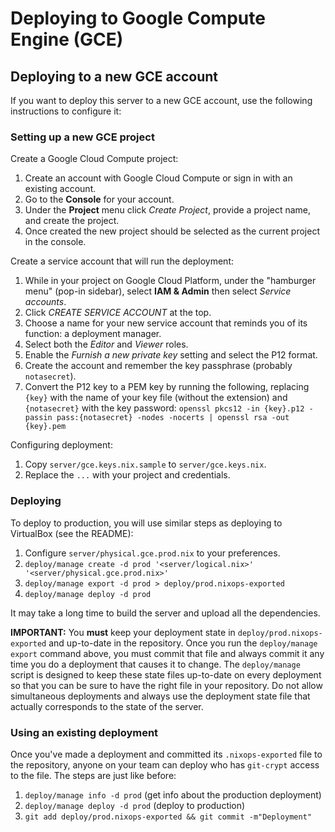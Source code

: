 Deploying to Google Compute Engine (GCE)
========================================

## Deploying to a new GCE account

If you want to deploy this server to a new GCE account, use the following instructions to configure it:

### Setting up a new GCE project

Create a Google Cloud Compute project:

  1. Create an account with Google Cloud Compute or sign in with an existing account.
  2. Go to the **Console** for your account.
  3. Under the **Project** menu click *Create Project*, provide a project name, and create the project.
  4. Once created the new project should be selected as the current project in the console.

Create a service account that will run the deployment:

  1. While in your project on Google Cloud Platform, under the "hamburger menu" (pop-in sidebar), select **IAM & Admin** then select *Service accounts*.
  2. Click *CREATE SERVICE ACCOUNT* at the top.
  3. Choose a name for your new service account that reminds you of its function: a deployment manager.
  4. Select both the *Editor* and *Viewer* roles.
  5. Enable the *Furnish a new private key* setting and select the P12 format.
  6. Create the account and remember the key passphrase (probably `notasecret`).
  7. Convert the P12 key to a PEM key by running the following, replacing `{key}` with the name of your key file (without the extension) and `{notasecret}` with the key password:
     `openssl pkcs12 -in {key}.p12 -passin pass:{notasecret} -nodes -nocerts | openssl rsa -out {key}.pem`

Configuring deployment:

  1. Copy `server/gce.keys.nix.sample` to `server/gce.keys.nix`.
  2. Replace the `...` with your project and credentials.


### Deploying

To deploy to production, you will use similar steps as deploying to VirtualBox (see the README):

  1. Configure `server/physical.gce.prod.nix` to your preferences.
  2. `deploy/manage create -d prod '<server/logical.nix>' '<server/physical.gce.prod.nix>'`
  3. `deploy/manage export -d prod > deploy/prod.nixops-exported`
  4. `deploy/manage deploy -d prod`

It may take a long time to build the server and upload all the dependencies.

**IMPORTANT:** You **must** keep your deployment state in `deploy/prod.nixops-exported` and up-to-date in the repository. Once you run the `deploy/manage export` command above, you must commit that file and always commit it any time you do a deployment that causes it to change. The `deploy/manage` script is designed to keep these state files up-to-date on every deployment so that you can be sure to have the right file in your repository. Do not allow simultaneous deployments and always use the deployment state file that actually corresponds to the state of the server.


### Using an existing deployment

Once you've made a deployment and committed its `.nixops-exported` file to the repository, anyone on your team can deploy who has `git-crypt` access to the file. The steps are just like before:

  1. `deploy/manage info -d prod` (get info about the production deployment)
  2. `deploy/manage deploy -d prod` (deploy to production)
  3. `git add deploy/prod.nixops-exported && git commit -m"Deployment"`
